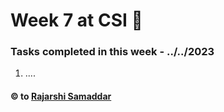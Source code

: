 # Week 7 at CSI 🚀

### Tasks completed in this week - ../../2023

1. ....

#### © to [Rajarshi Samaddar](https://www.linkedin.com/in/rajarshisamaddar/)
